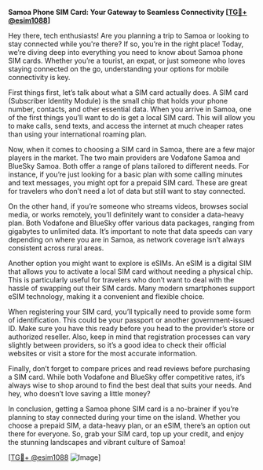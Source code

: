 **Samoa Phone SIM Card: Your Gateway to Seamless Connectivity [[TG💪+ @esim1088](https://t.me/s/esim1088)]**

Hey there, tech enthusiasts! Are you planning a trip to Samoa or looking to stay connected while you're there? If so, you’re in the right place! Today, we’re diving deep into everything you need to know about Samoa phone SIM cards. Whether you’re a tourist, an expat, or just someone who loves staying connected on the go, understanding your options for mobile connectivity is key.

First things first, let’s talk about what a SIM card actually does. A SIM card (Subscriber Identity Module) is the small chip that holds your phone number, contacts, and other essential data. When you arrive in Samoa, one of the first things you’ll want to do is get a local SIM card. This will allow you to make calls, send texts, and access the internet at much cheaper rates than using your international roaming plan.

Now, when it comes to choosing a SIM card in Samoa, there are a few major players in the market. The two main providers are Vodafone Samoa and BlueSky Samoa. Both offer a range of plans tailored to different needs. For instance, if you’re just looking for a basic plan with some calling minutes and text messages, you might opt for a prepaid SIM card. These are great for travelers who don’t need a lot of data but still want to stay connected.

On the other hand, if you’re someone who streams videos, browses social media, or works remotely, you’ll definitely want to consider a data-heavy plan. Both Vodafone and BlueSky offer various data packages, ranging from gigabytes to unlimited data. It’s important to note that data speeds can vary depending on where you are in Samoa, as network coverage isn’t always consistent across rural areas.

Another option you might want to explore is eSIMs. An eSIM is a digital SIM that allows you to activate a local SIM card without needing a physical chip. This is particularly useful for travelers who don’t want to deal with the hassle of swapping out their SIM cards. Many modern smartphones support eSIM technology, making it a convenient and flexible choice.

When registering your SIM card, you’ll typically need to provide some form of identification. This could be your passport or another government-issued ID. Make sure you have this ready before you head to the provider’s store or authorized reseller. Also, keep in mind that registration processes can vary slightly between providers, so it’s a good idea to check their official websites or visit a store for the most accurate information.

Finally, don’t forget to compare prices and read reviews before purchasing a SIM card. While both Vodafone and BlueSky offer competitive rates, it’s always wise to shop around to find the best deal that suits your needs. And hey, who doesn’t love saving a little money?

In conclusion, getting a Samoa phone SIM card is a no-brainer if you’re planning to stay connected during your time on the island. Whether you choose a prepaid SIM, a data-heavy plan, or an eSIM, there’s an option out there for everyone. So, grab your SIM card, top up your credit, and enjoy the stunning landscapes and vibrant culture of Samoa!

[[TG💪+ @esim1088](https://t.me/s/esim1088) ![Image](https://i.postimg.cc/Y0z9fWf4/image.png)]
